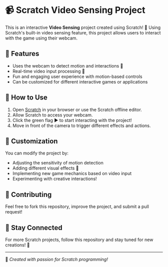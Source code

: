 # 📹 Scratch Video Sensing Project  

This is an interactive **Video Sensing** project created using Scratch! 🎥 Using Scratch's built-in video sensing feature, this project allows users to interact with the game using their webcam.  

## 🎯 Features  
- Uses the webcam to detect motion and interactions 🙌  
- Real-time video input processing 🎥  
- Fun and engaging user experience with motion-based controls  
- Can be customized for different interactive games or applications  

## 📂 How to Use  
1. Open [Scratch](https://scratch.mit.edu/) in your browser or use the Scratch offline editor.  
2. Allow Scratch to access your webcam.  
3. Click the green flag ▶️ to start interacting with the project!  
4. Move in front of the camera to trigger different effects and actions.  

## 🔧 Customization  
You can modify the project by:  
- Adjusting the sensitivity of motion detection  
- Adding different visual effects 🎨  
- Implementing new game mechanics based on video input  
- Experimenting with creative interactions!  

## 🤝 Contributing  
Feel free to fork this repository, improve the project, and submit a pull request!  

## 📢 Stay Connected  
For more Scratch projects, follow this repository and stay tuned for new creations! 🚀  

---

📝 _Created with passion for Scratch programming!_  
